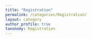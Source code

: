 ```yaml
---
title: "Registration"
permalink: /categories/Registration/
layout: category
author_profile: true
taxonomy: Registration
---
```

